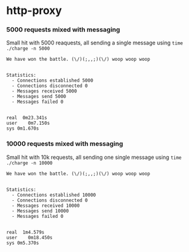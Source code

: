 # http-proxy

### 5000 requests mixed with messaging

Small hit with 5000 reaquests, all sending a single message using `time ./charge -n 5000`

```
We have won the battle. (\/)(;,,;)(\/) woop woop woop


Statistics:
  - Connections established 5000
  - Connections disconnected 0
  - Messages received 5000
  - Messages send 5000
  - Messages failed 0


real  0m23.341s
user	0m7.150s
sys	0m1.670s
```

### 10000 requests mixed with messaging

Small hit with 10k requests, all sending one single message using `time ./charge -n 10000`

```
We have won the battle. (\/)(;,,;)(\/) woop woop woop


Statistics:
  - Connections established 10000
  - Connections disconnected 0
  - Messages received 10000
  - Messages send 10000
  - Messages failed 0


real  1m4.579s
user	0m18.450s
sys	0m5.370s
```
